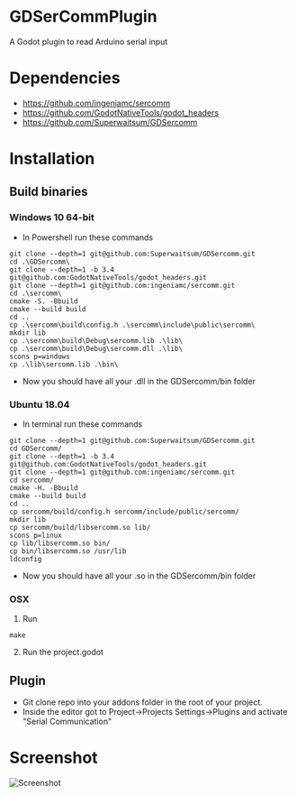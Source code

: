 # GDSerCommPlugin
A Godot plugin to read Arduino serial input

# Dependencies
* https://github.com/ingeniamc/sercomm
* https://github.com/GodotNativeTools/godot_headers
* https://github.com/Superwaitsum/GDSercomm

# Installation
## Build binaries
### Windows 10 64-bit
* In Powershell run these commands
```
git clone --depth=1 git@github.com:Superwaitsum/GDSercomm.git
cd .\GDSercomm\
git clone --depth=1 -b 3.4 git@github.com:GodotNativeTools/godot_headers.git
git clone --depth=1 git@github.com:ingeniamc/sercomm.git
cd .\sercomm\
cmake -S. -Bbuild
cmake --build build
cd ..
cp .\sercomm\build\config.h .\sercomm\include\public\sercomm\
mkdir lib
cp .\sercomm\build\Debug\sercomm.lib .\lib\
cp .\sercomm\build\Debug\sercomm.dll .\lib\
scons p=windows
cp .\lib\sercomm.lib .\bin\
```
* Now you should have all your .dll in the GDSercomm/bin folder

### Ubuntu 18.04
* In terminal run these commands
```
git clone --depth=1 git@github.com:Superwaitsum/GDSercomm.git
cd GDSercomm/
git clone --depth=1 -b 3.4 git@github.com:GodotNativeTools/godot_headers.git
git clone --depth=1 git@github.com:ingeniamc/sercomm.git
cd sercomm/
cmake -H. -Bbuild
cmake --build build
cd ..
cp sercomm/build/config.h sercomm/include/public/sercomm/
mkdir lib
cp sercomm/build/libsercomm.so lib/
scons p=linux
cp lib/libsercomm.so bin/
cp bin/libsercomm.so /usr/lib
ldconfig
```
* Now you should have all your .so in the GDSercomm/bin folder


### OSX

1. Run

```
make
```

2. Run the project.godot

## Plugin

* Git clone repo into your addons folder in the root of your project.
* Inside the editor got to Project->Projects Settings->Plugins and activate "Serial Communication"

# Screenshot

![Screenshot](Screenshot.png)

